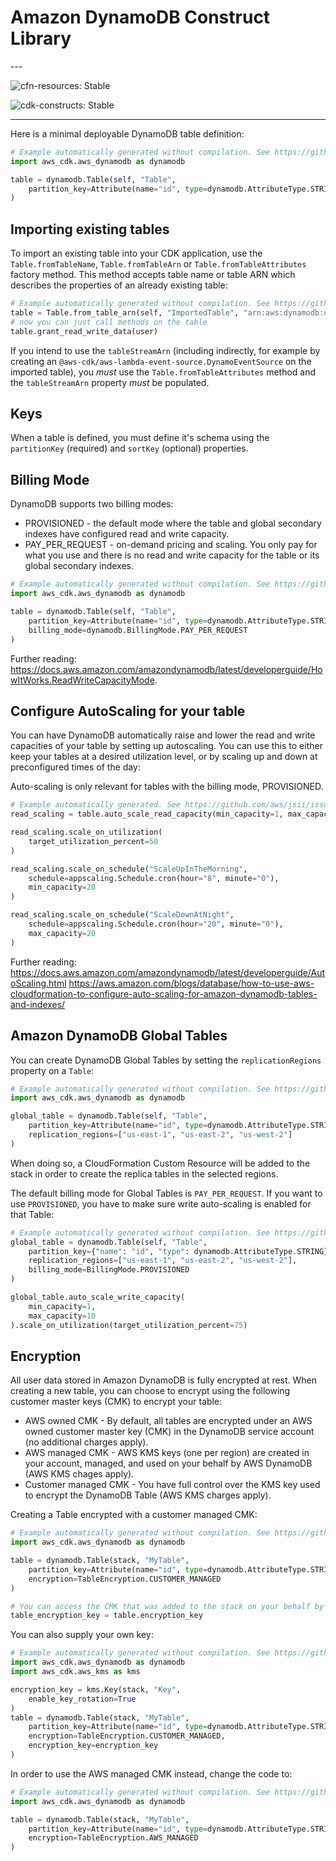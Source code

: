 # Amazon DynamoDB Construct Library

<!--BEGIN STABILITY BANNER-->---


![cfn-resources: Stable](https://img.shields.io/badge/cfn--resources-stable-success.svg?style=for-the-badge)

![cdk-constructs: Stable](https://img.shields.io/badge/cdk--constructs-stable-success.svg?style=for-the-badge)

---
<!--END STABILITY BANNER-->

Here is a minimal deployable DynamoDB table definition:

```python
# Example automatically generated without compilation. See https://github.com/aws/jsii/issues/826
import aws_cdk.aws_dynamodb as dynamodb

table = dynamodb.Table(self, "Table",
    partition_key=Attribute(name="id", type=dynamodb.AttributeType.STRING)
)
```

## Importing existing tables

To import an existing table into your CDK application, use the `Table.fromTableName`, `Table.fromTableArn` or `Table.fromTableAttributes`
factory method. This method accepts table name or table ARN which describes the properties of an already
existing table:

```python
# Example automatically generated without compilation. See https://github.com/aws/jsii/issues/826
table = Table.from_table_arn(self, "ImportedTable", "arn:aws:dynamodb:us-east-1:111111111:table/my-table")
# now you can just call methods on the table
table.grant_read_write_data(user)
```

If you intend to use the `tableStreamArn` (including indirectly, for example by creating an
`@aws-cdk/aws-lambda-event-source.DynamoEventSource` on the imported table), you *must* use the
`Table.fromTableAttributes` method and the `tableStreamArn` property *must* be populated.

## Keys

When a table is defined, you must define it's schema using the `partitionKey`
(required) and `sortKey` (optional) properties.

## Billing Mode

DynamoDB supports two billing modes:

* PROVISIONED - the default mode where the table and global secondary indexes have configured read and write capacity.
* PAY_PER_REQUEST - on-demand pricing and scaling. You only pay for what you use and there is no read and write capacity for the table or its global secondary indexes.

```python
# Example automatically generated without compilation. See https://github.com/aws/jsii/issues/826
import aws_cdk.aws_dynamodb as dynamodb

table = dynamodb.Table(self, "Table",
    partition_key=Attribute(name="id", type=dynamodb.AttributeType.STRING),
    billing_mode=dynamodb.BillingMode.PAY_PER_REQUEST
)
```

Further reading:
https://docs.aws.amazon.com/amazondynamodb/latest/developerguide/HowItWorks.ReadWriteCapacityMode.

## Configure AutoScaling for your table

You can have DynamoDB automatically raise and lower the read and write capacities
of your table by setting up autoscaling. You can use this to either keep your
tables at a desired utilization level, or by scaling up and down at preconfigured
times of the day:

Auto-scaling is only relevant for tables with the billing mode, PROVISIONED.

```python
# Example automatically generated. See https://github.com/aws/jsii/issues/826
read_scaling = table.auto_scale_read_capacity(min_capacity=1, max_capacity=50)

read_scaling.scale_on_utilization(
    target_utilization_percent=50
)

read_scaling.scale_on_schedule("ScaleUpInTheMorning",
    schedule=appscaling.Schedule.cron(hour="8", minute="0"),
    min_capacity=20
)

read_scaling.scale_on_schedule("ScaleDownAtNight",
    schedule=appscaling.Schedule.cron(hour="20", minute="0"),
    max_capacity=20
)
```

Further reading:
https://docs.aws.amazon.com/amazondynamodb/latest/developerguide/AutoScaling.html
https://aws.amazon.com/blogs/database/how-to-use-aws-cloudformation-to-configure-auto-scaling-for-amazon-dynamodb-tables-and-indexes/

## Amazon DynamoDB Global Tables

You can create DynamoDB Global Tables by setting the `replicationRegions` property on a `Table`:

```python
# Example automatically generated without compilation. See https://github.com/aws/jsii/issues/826
import aws_cdk.aws_dynamodb as dynamodb

global_table = dynamodb.Table(self, "Table",
    partition_key=Attribute(name="id", type=dynamodb.AttributeType.STRING),
    replication_regions=["us-east-1", "us-east-2", "us-west-2"]
)
```

When doing so, a CloudFormation Custom Resource will be added to the stack in order to create the replica tables in the
selected regions.

The default billing mode for Global Tables is `PAY_PER_REQUEST`.
If you want to use `PROVISIONED`,
you have to make sure write auto-scaling is enabled for that Table:

```python
# Example automatically generated without compilation. See https://github.com/aws/jsii/issues/826
global_table = dynamodb.Table(self, "Table",
    partition_key={"name": "id", "type": dynamodb.AttributeType.STRING},
    replication_regions=["us-east-1", "us-east-2", "us-west-2"],
    billing_mode=BillingMode.PROVISIONED
)

global_table.auto_scale_write_capacity(
    min_capacity=1,
    max_capacity=10
).scale_on_utilization(target_utilization_percent=75)
```

## Encryption

All user data stored in Amazon DynamoDB is fully encrypted at rest. When creating a new table, you can choose to encrypt using the following customer master keys (CMK) to encrypt your table:

* AWS owned CMK - By default, all tables are encrypted under an AWS owned customer master key (CMK) in the DynamoDB service account (no additional charges apply).
* AWS managed CMK - AWS KMS keys (one per region) are created in your account, managed, and used on your behalf by AWS DynamoDB (AWS KMS chages apply).
* Customer managed CMK - You have full control over the KMS key used to encrypt the DynamoDB Table (AWS KMS charges apply).

Creating a Table encrypted with a customer managed CMK:

```python
# Example automatically generated without compilation. See https://github.com/aws/jsii/issues/826
import aws_cdk.aws_dynamodb as dynamodb

table = dynamodb.Table(stack, "MyTable",
    partition_key=Attribute(name="id", type=dynamodb.AttributeType.STRING),
    encryption=TableEncryption.CUSTOMER_MANAGED
)

# You can access the CMK that was added to the stack on your behalf by the Table construct via:
table_encryption_key = table.encryption_key
```

You can also supply your own key:

```python
# Example automatically generated without compilation. See https://github.com/aws/jsii/issues/826
import aws_cdk.aws_dynamodb as dynamodb
import aws_cdk.aws_kms as kms

encryption_key = kms.Key(stack, "Key",
    enable_key_rotation=True
)
table = dynamodb.Table(stack, "MyTable",
    partition_key=Attribute(name="id", type=dynamodb.AttributeType.STRING),
    encryption=TableEncryption.CUSTOMER_MANAGED,
    encryption_key=encryption_key
)
```

In order to use the AWS managed CMK instead, change the code to:

```python
# Example automatically generated without compilation. See https://github.com/aws/jsii/issues/826
import aws_cdk.aws_dynamodb as dynamodb

table = dynamodb.Table(stack, "MyTable",
    partition_key=Attribute(name="id", type=dynamodb.AttributeType.STRING),
    encryption=TableEncryption.AWS_MANAGED
)
```
